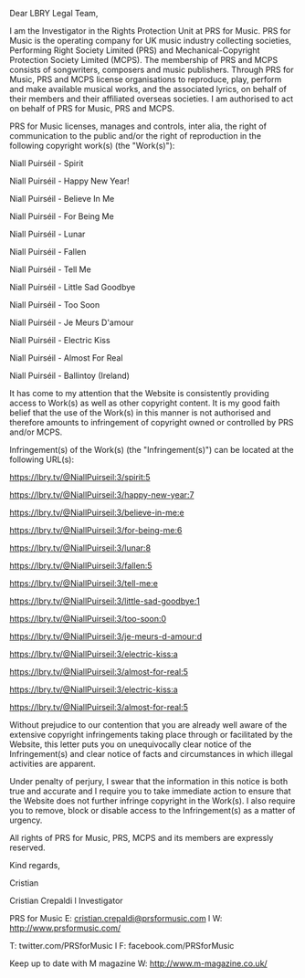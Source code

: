 Dear LBRY Legal Team,

I am the Investigator in the Rights Protection Unit at PRS for Music. PRS for Music is the operating company for UK music industry collecting societies, Performing Right Society Limited (PRS) and Mechanical-Copyright Protection Society Limited (MCPS). The membership of PRS and MCPS consists of songwriters, composers and music publishers. Through PRS for Music, PRS and MCPS license organisations to reproduce, play, perform and make available musical works, and the associated lyrics, on behalf of their members and their affiliated overseas societies. I am authorised to act on behalf of PRS for Music, PRS and MCPS.

PRS for Music licenses, manages and controls, inter alia, the right of communication to the public and/or the right of reproduction in the following copyright work(s) (the "Work(s)"):

Niall Puirséil - Spirit

Niall Puirséil - Happy New Year!

Niall Puirséil - Believe In Me

Niall Puirséil - For Being Me

Niall Puirséil - Lunar

Niall Puirséil - Fallen

Niall Puirséil - Tell Me

Niall Puirséil - Little Sad Goodbye

Niall Puirséil - Too Soon

Niall Puirséil - Je Meurs D'amour

Niall Puirséil - Electric Kiss

Niall Puirséil - Almost For Real

Niall Puirséil - Ballintoy (Ireland)

It has come to my attention that the Website is consistently providing access to Work(s) as well as other copyright content. It is my good faith belief that the use of the Work(s) in this manner is not authorised and therefore amounts to infringement of copyright owned or controlled by PRS and/or MCPS.

Infringement(s) of the Work(s) (the "Infringement(s)") can be located at the following URL(s):

https://lbry.tv/@NiallPuirseil:3/spirit:5

https://lbry.tv/@NiallPuirseil:3/happy-new-year:7

https://lbry.tv/@NiallPuirseil:3/believe-in-me:e

https://lbry.tv/@NiallPuirseil:3/for-being-me:6

https://lbry.tv/@NiallPuirseil:3/lunar:8

https://lbry.tv/@NiallPuirseil:3/fallen:5

https://lbry.tv/@NiallPuirseil:3/tell-me:e

https://lbry.tv/@NiallPuirseil:3/little-sad-goodbye:1

https://lbry.tv/@NiallPuirseil:3/too-soon:0

https://lbry.tv/@NiallPuirseil:3/je-meurs-d-amour:d

https://lbry.tv/@NiallPuirseil:3/electric-kiss:a

https://lbry.tv/@NiallPuirseil:3/almost-for-real:5

https://lbry.tv/@NiallPuirseil:3/electric-kiss:a

https://lbry.tv/@NiallPuirseil:3/almost-for-real:5

Without prejudice to our contention that you are already well aware of the extensive copyright infringements taking place through or facilitated by the Website, this letter puts you on unequivocally clear notice of the Infringement(s) and clear notice of facts and circumstances in which illegal activities are apparent.

Under penalty of perjury, I swear that the information in this notice is both true and accurate and I require you to take immediate action to ensure that the Website does not further infringe copyright in the Work(s). I also require you to remove, block or disable access to the Infringement(s) as a matter of urgency.

All rights of PRS for Music, PRS, MCPS and its members are expressly reserved.

Kind regards,

Cristian

Cristian Crepaldi l Investigator

PRS for Music 
<personal information>
E: cristian.crepaldi@prsformusic.com l W: http://www.prsformusic.com/

T: twitter.com/PRSforMusic l F: facebook.com/PRSforMusic

Keep up to date with M magazine W: http://www.m-magazine.co.uk/
